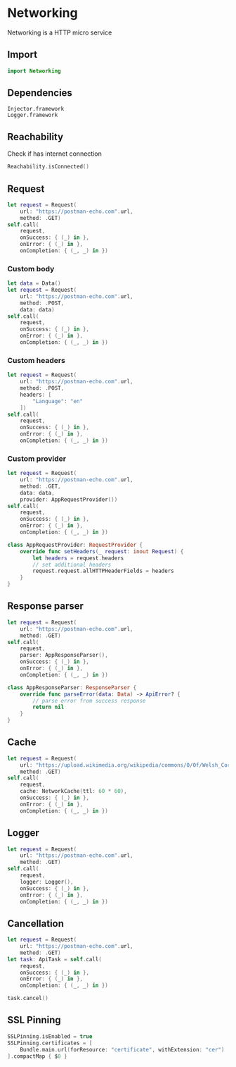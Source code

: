 # Networking

Networking is a HTTP micro service

## Import

```swift
import Networking
```

## Dependencies

```
Injector.framework
Logger.framework
```

## Reachability

Check if has internet connection

```swift
Reachability.isConnected()
```

## Request

```swift
let request = Request(
    url: "https://postman-echo.com".url,
    method: .GET)
self.call(
    request,
    onSuccess: { (_) in },
    onError: { (_) in },
    onCompletion: { (_, _) in })
```

### Custom body

```swift
let data = Data()
let request = Request(
    url: "https://postman-echo.com".url,
    method: .POST,
    data: data)
self.call(
    request,
    onSuccess: { (_) in },
    onError: { (_) in },
    onCompletion: { (_, _) in })
```

### Custom headers

```swift
let request = Request(
    url: "https://postman-echo.com".url,
    method: .POST,
    headers: [ 
        "Language": "en"
    ])
self.call(
    request,
    onSuccess: { (_) in },
    onError: { (_) in },
    onCompletion: { (_, _) in })
```

### Custom provider

```swift
let request = Request(
    url: "https://postman-echo.com".url,
    method: .GET,
    data: data,
    provider: AppRequestProvider())
self.call(
    request,
    onSuccess: { (_) in },
    onError: { (_) in },
    onCompletion: { (_, _) in })
```

```swift
class AppRequestProvider: RequestProvider {
    override func setHeaders(_ request: inout Request) {
        let headers = request.headers
        // set additional headers
        request.request.allHTTPHeaderFields = headers
    }
}
```

## Response parser

```swift
let request = Request(
    url: "https://postman-echo.com".url,
    method: .GET)
self.call(
    request,
    parser: AppResponseParser(),
    onSuccess: { (_) in },
    onError: { (_) in },
    onCompletion: { (_, _) in })
```

```swift
class AppResponseParser: ResponseParser { 
    override func parseError(data: Data) -> ApiError? {
        // parse error from success response
        return nil
    }
}
```

## Cache

```swift
let request = Request(
    url: "https://upload.wikimedia.org/wikipedia/commons/0/0f/Welsh_Corgi_Pembroke_WPR_Kamien_07_10_07.jpg".url,
    method: .GET)
self.call(
    request,
    cache: NetworkCache(ttl: 60 * 60),
    onSuccess: { (_) in },
    onError: { (_) in },
    onCompletion: { (_, _) in })
```

## Logger 

```swift
let request = Request(
    url: "https://postman-echo.com".url,
    method: .GET)
self.call(
    request,
    logger: Logger(),
    onSuccess: { (_) in },
    onError: { (_) in },
    onCompletion: { (_, _) in })
```

## Cancellation


```swift
let request = Request(
    url: "https://postman-echo.com".url,
    method: .GET)
let task: ApiTask = self.call(
    request,
    onSuccess: { (_) in },
    onError: { (_) in },
    onCompletion: { (_, _) in })
```

```swift
task.cancel()
```

## SSL Pinning

```swift
SSLPinning.isEnabled = true
SSLPinning.certificates = [
    Bundle.main.url(forResource: "certificate", withExtension: "cer")
].compactMap { $0 }
```